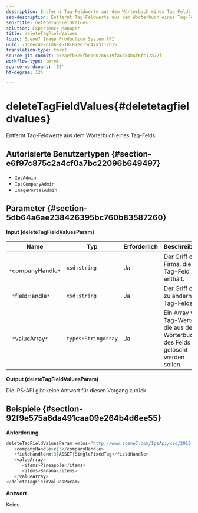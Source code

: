 ```yaml
---
description: Entfernt Tag-Feldwerte aus dem Wörterbuch eines Tag-Felds.
seo-description: Entfernt Tag-Feldwerte aus dem Wörterbuch eines Tag-Felds.
seo-title: deleteTagFieldValues
solution: Experience Manager
title: deleteTagFieldValues
topic: Scene7 Image Production System API
uuid: 71cdec4e-c1d6-4518-87ed-5c47a5112b15
translation-type: tm+mt
source-git-commit: b5eaefb375fbd0d0786619fa6d84b4f6fc17a77f
workflow-type: tm+mt
source-wordcount: '99'
ht-degree: 12%

---
```



# deleteTagFieldValues{#deletetagfieldvalues}

Entfernt Tag-Feldwerte aus dem Wörterbuch eines Tag-Felds.

## Autorisierte Benutzertypen {#section-e6f97c875c2a4cf0a7bc22096b649497}

* `IpsAdmin`
* `IpsCompanyAdmin`
* `ImagePortalAdmin`

## Parameter {#section-5db64a6ae238426395bc760b83587260}

**Input (deleteTagFieldValuesParam)**

| Name | Typ | Erforderlich | Beschreibung |
|---|---|---|---|
| ` *`companyHandle`*` | `xsd:string` | Ja | Der Griff der Firma, die das Tag-Feld enthält. |
| ` *`fieldHandle`*` | `xsd:string` | Ja | Der Griff des zu ändernden Tag-Felds. |
| ` *`valueArray`*` | `types:StringArray` | Ja | Ein Array von Tag-Werten, die aus dem Wörterbuch des Felds gelöscht werden sollen. |

**Output (deleteTagFieldValuesParam)**

Die IPS-API gibt keine Antwort für diesen Vorgang zurück.

## Beispiele {#section-92f9e575a6da491caa09e264b4d6ee55}

**Anforderung**

```java
deleteTagFieldValuesParam xmlns="http://www.scene7.com/IpsApi/xsd/2010-01-31">
   <companyHandle>c|3</companyHandle>
   <fieldHandle>m|3|ASSET|SingleFixedTag</fieldHandle>
   <valueArray>
      <items>Pineapple</items>
      <items>Banana</items>
   </valueArray>
</deleteTagFieldValuesParam>
```

**Antwort**

Keine.
